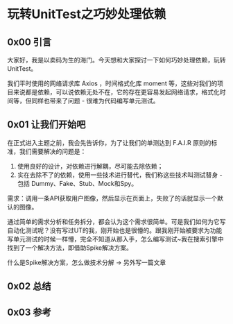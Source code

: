 # 玩转UnitTest之巧妙处理依赖


## 0x00 引言
大家好，我是以卖码为生的海门。今天想和大家探讨一下如何巧妙处理依赖，玩转 UnitTest。

我们平时使用的网络请求库 Axios ，时间格式化库 moment 等，这些对我们的项目来说都是依赖，可以说依赖无处不在，它的存在更容易发起网络请求，格式化时间等，但同样也带来了问题 - 很难为代码编写单元测试。

## 0x01 让我们开始吧
在正式进入主题之前，我会先告诉你，为了让我们的单测达到 F.A.I.R 原则的标准，我们需要解决的问题是：
1. 使用良好的设计，对依赖进行解耦，尽可能去除依赖；
2. 实在去除不了的依赖，使用一些技术进行替代，我们称这些技术叫测试替身 - 包括 Dummy、Fake、Stub、Mock和Spy。

需求：调用一条API获取用户图像，然后显示在页面上，失败了的话就显示一个默认的图像。

通过简单的需求分析和任务拆分，都会认为这个需求很简单。可是我们如何为它写自动化测试呢？没有写过UT的我，刚开始也是很懵的。跟我刚开始被要求为功能写单元测试的时候一样懵，完全不知道从那入手，怎么编写测试~我在搜索引擎中找到了一个解决方法，即借助Spike解决方案。

什么是Spike解决方案，怎么做技术分解 -> 另外写一篇文章

## 0x02 总结

## 0x03 参考
